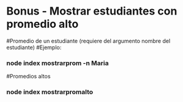 # Bonus - Mostrar estudiantes con promedio alto

#Promedio de un estudiante (requiere del argumento nombre del estudiante)
#Ejemplo:
### node index mostrarprom -n Maria

#Promedios altos
### node index mostrarpromalto

